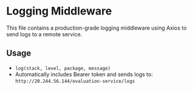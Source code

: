 # Logging Middleware

This file contains a production-grade logging middleware using Axios to send logs to a remote service.

## Usage

- `log(stack, level, package, message)`  
- Automatically includes Bearer token and sends logs to:  
  `http://20.244.56.144/evaluation-service/logs`
